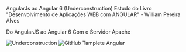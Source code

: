 AngularJs ao Angular 6 (Underconstruction)
Estudo do Livro "Desenvolvimento de Aplicações WEB com ANGULAR" - William Pereira Alves

Do AngularJS ao Angular 6
Com o Servidor Apache

![Underconstruction](https://user-images.githubusercontent.com/93531387/191990704-a2e68268-4f3f-422d-9693-0efd70850f88.jpg)
![GitHub Tamplete Angular](https://user-images.githubusercontent.com/93531387/191990620-491acb88-14c3-4c66-84aa-77d3c5dafe85.png)
